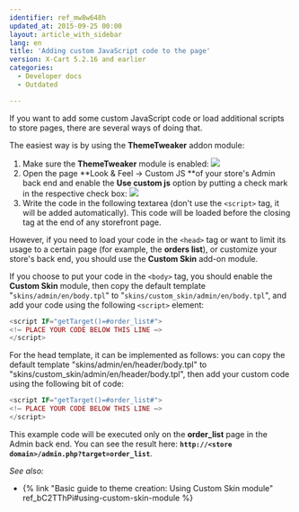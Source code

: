 ```yaml
---
identifier: ref_mw8w648h
updated_at: 2015-09-25 00:00
layout: article_with_sidebar
lang: en
title: 'Adding custom JavaScript code to the page'
version: X-Cart 5.2.16 and earlier
categories:
  - Developer docs
  - Outdated

---
```



If you want to add some custom JavaScript code or load additional scripts to store pages, there are several ways of doing that.

The easiest way is by using the **ThemeTweaker** addon module:

1.  Make sure the **ThemeTweaker** module is enabled:
    ![]({{site.baseurl}}/attachments/8750664/8719407.png?effects=drop-shadow)
2.  Open the page **Look & Feel -> Custom JS **of your store's Admin back end and enable the **Use custom js** option by putting a check mark in the respective check box:
    ![]({{site.baseurl}}/attachments/8750664/8719408.png?effects=drop-shadow)
3.  Write the code in the following textarea (don't use the `<script>` tag, it will be added automatically). This code will be loaded before the </body> closing tag at the end of any storefront page.

However, if you need to load your code in the `<head>` tag or want to limit its usage to a certain page (for example, the **orders list**), or customize your store's back end, you should use the **Custom Skin** add-on module. 

If you choose to put your code in the `<body>` tag, you should enable the **Custom Skin** module, then copy the default template "`skins/admin/en/body.tpl`" to "`skins/custom_skin/admin/en/body.tpl`", and add your code using the following `<script>` element:

```php
<script IF="getTarget()=#order_list#">
<!– PLACE YOUR CODE BELOW THIS LINE –>
</script>
```

For the head template, it can be implemented as follows: you can copy the default template "skins/admin/en/header/body.tpl" to "skins/custom_skin/admin/en/header/body.tpl", then add your custom code using the following bit of code:

```php
<script IF="getTarget()=#order_list#">
<!– PLACE YOUR CODE BELOW THIS LINE –>
</script>
```

This example code will be executed only on the **order_list** page in the Admin back end. You can see the result here: **`http://<store domain>/admin.php?target=order_list`**.

_See also:_

*   {% link "Basic guide to theme creation: Using Custom Skin module" ref_bC2TThPi#using-custom-skin-module %}
